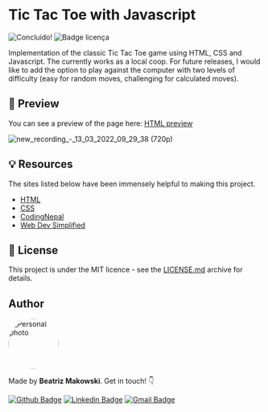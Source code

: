 # Tic Tac Toe with Javascript
![Concluído!](http://img.shields.io/static/v1?label=STATUS&message=FINISHED&color=GREEN&style=for-the-badge?style=plastic&logo=appveyor) ![Badge licença](https://img.shields.io/github/license/beatrizmakowski/Desafio-Cagpemini-2022)

Implementation of the classic Tic Tac Toe game using HTML, CSS and Javascript. The currently works as a local coop. For future releases, I would like to add the option to play against the computer with two levels of difficulty (easy for random moves, challenging for calculated moves).

## :eyes: Preview
You can see a preview of the page here: [HTML preview](https://htmlpreview.github.io/?https://github.com/beatrizmakowski/Javascript-TicTacToe/blob/master/index.html)

![new_recording_-_13_03_2022_09_29_38 (720p)](https://user-images.githubusercontent.com/86008015/158059532-718d3d2c-d12e-4ff0-86fb-8669851b97b3.gif)


## 💡 Resources
The sites listed below have been immensely helpful to making this project.
* [HTML](https://www.w3schools.com/html/)
* [CSS](https://developer.mozilla.org/pt-BR/docs/Web/CSS)
* [CodingNepal](https://www.codingnepalweb.com/tic-tac-toe-game-javascript/)
* [Web Dev Simplified](https://www.youtube.com/watch?v=Y-GkMjUZsmM&ab_channel=WebDevSimplified)

## 📄 License

This project is under the MIT licence - see the [LICENSE.md](https://github.com/beatrizmakowski/Desafio-Cagpemini-2022/blob/main/LICENSE) archive for details.

## Author

<a href="https://github.com/beatrizmakowski"> <img style="border-radius: 50%" src="https://avatars.githubusercontent.com/u/86008015?v=4" width="100px;" alt="Personal photo"/> </a>

Made by **Beatriz Makowski**. Get in touch! 👇

[![Github Badge](https://img.shields.io/badge/-GitHub-black?style=flat-square&logo=Github&logoColor=white&link=https://github.com/beatrizmakowski)](https://github.com/beatrizmakowski)  [![Linkedin Badge](https://img.shields.io/badge/-LinkedIn-blue?style=flat-square&logo=Linkedin&logoColor=white&link=https://www.linkedin.com/in/beatriz-makowski/)](https://www.linkedin.com/in/beatriz-makowski/)  [![Gmail Badge](https://img.shields.io/badge/-Gmail-c14438?style=flat-square&logo=Gmail&logoColor=white&link=mailto:bemakow@gmail.com)](mailto:bemakow@gmail.com)
